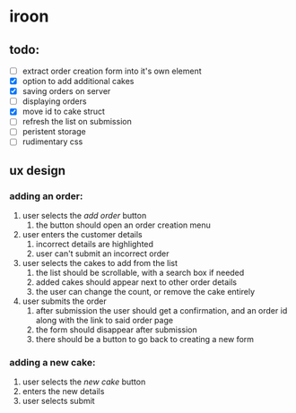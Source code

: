 # iroon
## todo:
- [ ] extract order creation form into it's own element
- [x] option to add additional cakes
- [x] saving orders on server
- [ ] displaying orders
- [x] move id to cake struct
- [ ] refresh the list on submission
- [ ] peristent storage
- [ ] rudimentary css
## ux design
### adding an order:
1. user selects the _add order_ button
    1. the button should open an order creation menu
2. user enters the customer details
    1. incorrect details are highlighted
    2. user can't submit an incorrect order
3. user selects the cakes to add from the list
    1. the list should be scrollable, with a search box if needed
    2. added cakes should appear next to other order details
    3. the user can change the count, or remove the cake entirely
4. user submits the order
    1. after submission the user should get a confirmation, and an order id along with the link to said order page
    2. the form should disappear after submission
    3. there should be a button to go back to creating a new form
### adding a new cake: 
1. user selects the _new cake_ button
2. enters the new details
3. user selects submit
    